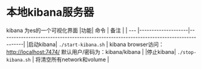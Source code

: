 # 本地kibana服务器
kibana 为es的一个可视化界面
|功能| 命令                 | 备注                                                                                    |
| --- |--------------------|---------------------------------------------------------------------------------------|
|启动kibana| `./start-kibana.sh` | kibana browser访问：[http://localhost:7474/](http://localhost:7474/) 默认用户/密码为：kibana/kibana |
|停止kibana| `./stop-kibana.sh`  | 将清空所有network和volume                                                                   |

